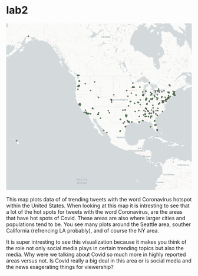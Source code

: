 # lab2
![](img/Lab_2.png)

This map plots data of of trending tweets with the word Coronavirus hotspot within the United States. When looking at this map it is intresting to see that a lot of the hot spots for tweets with the word Coronavirus, are the areas that have hot spots of Covid. These areas are also where larger cities and populations tend to be. You see many plots around the Seattle area, souther California (refrencing LA probably), and of course the NY area.

It is super intresting to see this visualization because it makes you think of the role not only social media plays in certain trending topics but also the media. Why were we talking about Covid so much more in highly reported areas versus not. Is Covid really a big deal in this area or is social media and the news exagerating things for viewership?
